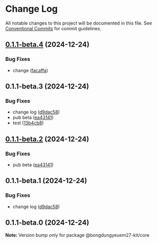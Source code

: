 # Change Log

All notable changes to this project will be documented in this file.
See [Conventional Commits](https://conventionalcommits.org) for commit guidelines.

## [0.1.1-beta.4](https://github.com/cosmology-tech/cosmos-kit/compare/@bongdungyeuem27-kit/core@0.1.1-beta.3...@bongdungyeuem27-kit/core@0.1.1-beta.4) (2024-12-24)

### Bug Fixes

- change ([facaffa](https://github.com/cosmology-tech/cosmos-kit/commit/facaffa011e59bcf74bae04d918f918fb7e813f5))

## 0.1.1-beta.3 (2024-12-24)

### Bug Fixes

- change log ([d9dac58](https://github.com/cosmology-tech/cosmos-kit/commit/d9dac58484ba1c1d65dbdb5cdafcc51c6a03a987))
- pub beta ([ea43141](https://github.com/cosmology-tech/cosmos-kit/commit/ea431417494d07cc7d217c20e962e224d56583a9))
- test ([13b4cb8](https://github.com/cosmology-tech/cosmos-kit/commit/13b4cb84123a089ce69e17f4c208580dbe94aa69))

## [0.1.1-beta.2](https://github.com/cosmology-tech/cosmos-kit/compare/@bongdungyeuem27-kit/core@0.1.1-beta.1...@bongdungyeuem27-kit/core@0.1.1-beta.2) (2024-12-24)

### Bug Fixes

- pub beta ([ea43141](https://github.com/cosmology-tech/cosmos-kit/commit/ea431417494d07cc7d217c20e962e224d56583a9))

## 0.1.1-beta.1 (2024-12-24)

### Bug Fixes

- change log ([d9dac58](https://github.com/cosmology-tech/cosmos-kit/commit/d9dac58484ba1c1d65dbdb5cdafcc51c6a03a987))

## 0.1.1-beta.0 (2024-12-24)

**Note:** Version bump only for package @bongdungyeuem27-kit/core
